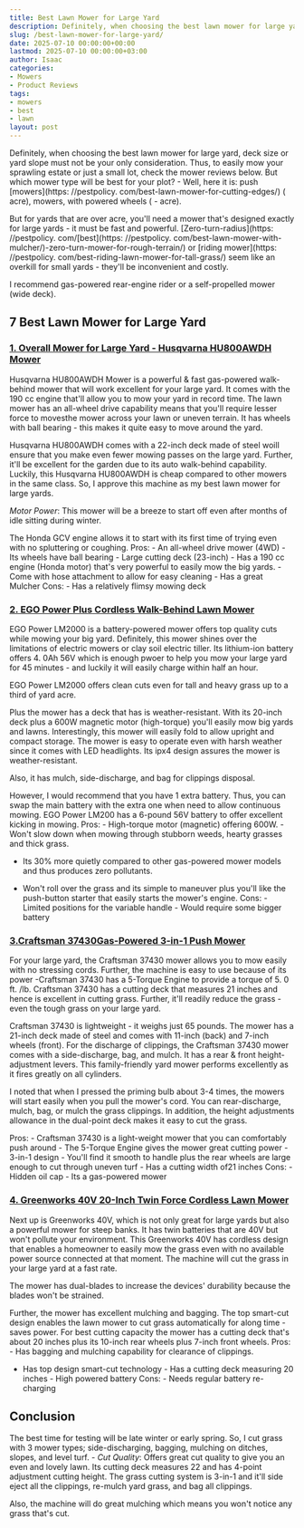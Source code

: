 ```yaml
---
title: Best Lawn Mower for Large Yard
description: Definitely, when choosing the best lawn mower for large yard, deck size or yard slope must not be your only consideration. Thus, to easily mow your sprawling...
slug: /best-lawn-mower-for-large-yard/
date: 2025-07-10 00:00:00+00:00
lastmod: 2025-07-10 00:00:00+03:00
author: Isaac
categories:
- Mowers
- Product Reviews
tags:
- mowers
- best
- lawn
layout: post
---
```


Definitely, when choosing the best lawn mower for large yard, deck size or yard slope must not be your only consideration. Thus, to easily mow your sprawling estate or just a small lot, check the mower reviews below. But which mower type will be best for your plot? - Well, here it is: push [mowers](https: //pestpolicy. com/best-lawn-mower-for-cutting-edges/) ( acre), mowers, with powered wheels ( - acre).

But for yards that are over acre, you'll need a mower that's designed exactly for large yards - it must be fast and powerful. [Zero-turn-radius](https: //pestpolicy. com/[best](https: //pestpolicy. com/best-lawn-mower-with-mulcher/)-zero-turn-mower-for-rough-terrain/) or [riding mower](https: //pestpolicy. com/best-riding-lawn-mower-for-tall-grass/) seem like an overkill for small yards - they'll be inconvenient and costly.

I recommend gas-powered rear-engine rider or a self-propelled mower (wide deck).

##  7 Best Lawn Mower for Large Yard

###  [1. Overall Mower for Large Yard - Husqvarna HU800AWDH Mower](https://www.amazon.com/dp/B00S6Z2GWQ/?tag=p-policy-20)

Husqvarna HU800AWDH Mower is a powerful & fast gas-powered walk-behind mower that will work excellent for your large yard. It comes with the 190 cc engine that'll allow you to mow your yard in record time. The lawn mower has an all-wheel drive capability means that you'll require lesser force to movesthe mower across your lawn or uneven terrain. It has wheels with ball bearing - this makes it quite easy to move around the yard.

Husqvarna HU800AWDH comes with a 22-inch deck made of steel woill ensure that you make even fewer mowing passes on the large yard. Further, it'll be excellent for the garden due to its auto walk-behind capability. Luckily, this Husqvarna HU800AWDH is cheap compared to other mowers in the same class. So, I approve this machine as my best lawn mower for large yards.

*Motor Power*: This mower will be a breeze to start off even after months of idle sitting during winter.

The Honda GCV engine allows it to start with its first time of trying even with no spluttering or coughing. Pros: - An all-wheel drive mower (4WD) - Its wheels have ball bearing - Large cutting deck (23-inch) - Has a 190 cc engine (Honda motor) that's very powerful to easily mow the big yards. - Come with hose attachment to allow for easy cleaning - Has a great Mulcher Cons: - Has a relatively flimsy mowing deck

###  [2. EGO Power Plus Cordless Walk-Behind Lawn Mower](https://www.amazon.com/dp/B00S6Z2GWQ/?tag=p-policy-20)

EGO Power LM2000 is a battery-powered mower offers top quality cuts while mowing your big yard. Definitely, this mower shines over the limitations of electric mowers or clay soil electric tiller. Its lithium-ion battery offers 4. 0Ah 56V which is enough pwoer to help you mow your large yard for 45 minutes - and luckily it will easily charge within half an hour.

EGO Power LM2000 offers clean cuts even for tall and heavy grass up to a third of yard acre.

Plus the mower has a deck that has is weather-resistant. With its 20-inch deck plus a 600W magnetic motor (high-torque) you'll easily mow big yards and lawns. Interestingly, this mower will easily fold to allow upright and compact storage. The mower is easy to operate even with harsh weather since it comes with LED headlights. Its ipx4 design assures the mower is weather-resistant.

Also, it has mulch, side-discharge, and bag for clippings disposal.

However, I would recommend that you have 1 extra battery. Thus, you can swap the main battery with the extra one when need to allow continuous mowing. EGO Power LM200 has a 6-pound 56V battery to offer excellent kicking in mowing. Pros: - High-torque motor (magnetic) offering 600W. - Won't slow down when mowing through stubborn weeds, hearty grasses and thick grass.

- Its 30% more quietly compared to other gas-powered mower models and thus produces zero pollutants.

- Won't roll over the grass and its simple to maneuver plus you'll like the push-button starter that easily starts the mower's engine. Cons: - Limited positions for the variable handle - Would require some bigger battery

###  [3.Craftsman 37430Gas-Powered 3-in-1 Push Mower](https://www.amazon.com/dp/B00S6Z2GWQ/?tag=p-policy-20)

For your large yard, the Craftsman 37430 mower allows you to mow easily with no stressing cords. Further, the machine is easy to use because of its power -Craftsman 37430 has a 5-Torque Engine to provide a torque of 5. 0 ft. /lb. Craftsman 37430 has a cutting deck that measures 21 inches and hence is excellent in cutting grass. Further, it'll readily reduce the grass - even the tough grass on your large yard.

Craftsman 37430 is lightweight - it weighs just 65 pounds. The mower has a 21-inch deck made of steel and comes with 11-inch (back) and 7-inch wheels (front). For the discharge of clippings, the Craftsman 37430 mower comes with a side-discharge, bag, and mulch. It has a rear & front height-adjustment levers. This family-friendly yard mower performs excellently as it fires greatly on all cylinders.

I noted that when I pressed the priming bulb about 3-4 times, the mowers will start easily when you pull the mower's cord. You can rear-discharge, mulch, bag, or mulch the grass clippings. In addition, the height adjustments allowance in the dual-point deck makes it easy to cut the grass.

Pros: - Craftsman 37430 is a light-weight mower that you can comfortably push around - The 5-Torque Engine gives the mower great cutting power - 3-in-1 design - You'll find it smooth to handle plus the rear wheels are large enough to cut through uneven turf - Has a cutting width of21 inches Cons: - Hidden oil cap - Its a gas-powered mower

###  [4. Greenworks 40V 20-Inch Twin Force Cordless Lawn Mower](https://www.amazon.com/dp/B00GX9WNP2/?tag=p-policy-20)

Next up is Greenworks 40V, which is not only great for large yards but also a powerful mower for steep banks. It has twin batteries that are 40V but won't pollute your environment. This Greenworks 40V has cordless design that enables a homeowner to easily mow the grass even with no available power source connected at that moment. The machine will cut the grass in your large yard at a fast rate.

The mower has dual-blades to increase the devices' durability because the blades won't be strained.

Further, the mower has excellent mulching and bagging. The top smart-cut design enables the lawn mower to cut grass automatically for along time - saves power. For best cutting capacity the mower has a cutting deck that's about 20 inches plus its 10-inch rear wheels plus 7-inch front wheels. Pros: - Has bagging and mulching capability for clearance of clippings.

- Has top design smart-cut technology - Has a cutting deck measuring 20 inches - High powered battery Cons: - Needs regular battery re-charging

##  Conclusion

The best time for testing will be late winter or early spring. So, I cut grass with 3 mower types; side-discharging, bagging, mulching on ditches, slopes, and level turf. - *Cut Quality*: Offers great cut quality to give you an even and lovely lawn. Its cutting deck measures 22 and has 4-point adjustment cutting height. The grass cutting system is 3-in-1 and it'll side eject all the clippings, re-mulch yard grass, and bag all clippings.

Also, the machine will do great mulching which means you won't notice any grass that's cut.
